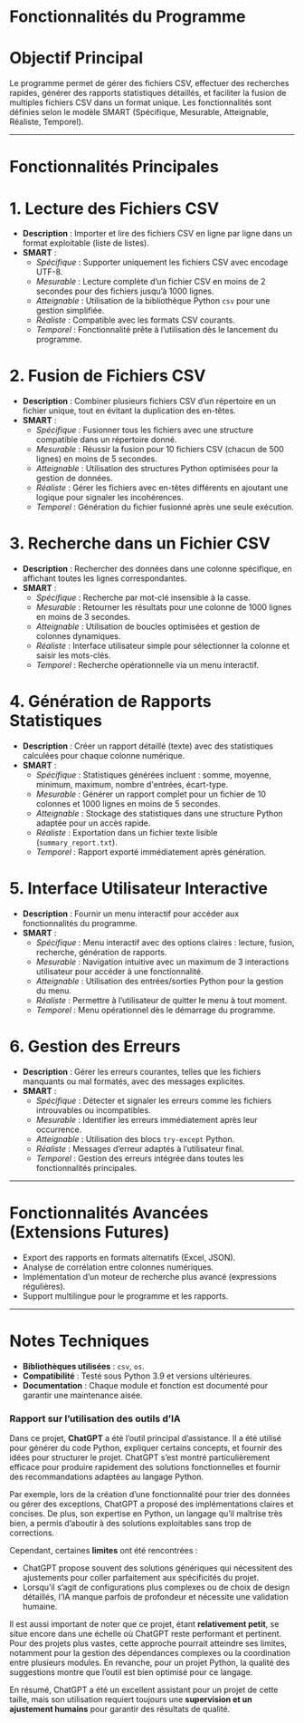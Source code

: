 # Fonctionnalités du Programme

# Objectif Principal

Le programme permet de gérer des fichiers CSV, effectuer des recherches rapides, générer des rapports statistiques détaillés, et faciliter la fusion de multiples fichiers CSV dans un format unique. Les fonctionnalités sont définies selon le modèle SMART (Spécifique, Mesurable, Atteignable, Réaliste, Temporel).

---

# Fonctionnalités Principales

# 1. Lecture des Fichiers CSV

- **Description** : Importer et lire des fichiers CSV en ligne par ligne dans un format exploitable (liste de listes).
- **SMART** :
  - *Spécifique* : Supporter uniquement les fichiers CSV avec encodage UTF-8.
  - *Mesurable* : Lecture complète d’un fichier CSV en moins de 2 secondes pour des fichiers jusqu’à 1000 lignes.
  - *Atteignable* : Utilisation de la bibliothèque Python `csv` pour une gestion simplifiée.
  - *Réaliste* : Compatible avec les formats CSV courants.
  - *Temporel* : Fonctionnalité prête à l’utilisation dès le lancement du programme.

# 2. Fusion de Fichiers CSV

- **Description** : Combiner plusieurs fichiers CSV d’un répertoire en un fichier unique, tout en évitant la duplication des en-têtes.
- **SMART** :
  - *Spécifique* : Fusionner tous les fichiers avec une structure compatible dans un répertoire donné.
  - *Mesurable* : Réussir la fusion pour 10 fichiers CSV (chacun de 500 lignes) en moins de 5 secondes.
  - *Atteignable* : Utilisation des structures Python optimisées pour la gestion de données.
  - *Réaliste* : Gérer les fichiers avec en-têtes différents en ajoutant une logique pour signaler les incohérences.
  - *Temporel* : Génération du fichier fusionné après une seule exécution.

# 3. Recherche dans un Fichier CSV

- **Description** : Rechercher des données dans une colonne spécifique, en affichant toutes les lignes correspondantes.
- **SMART** :
  - *Spécifique* : Recherche par mot-clé insensible à la casse.
  - *Mesurable* : Retourner les résultats pour une colonne de 1000 lignes en moins de 3 secondes.
  - *Atteignable* : Utilisation de boucles optimisées et gestion de colonnes dynamiques.
  - *Réaliste* : Interface utilisateur simple pour sélectionner la colonne et saisir les mots-clés.
  - *Temporel* : Recherche opérationnelle via un menu interactif.

# 4. Génération de Rapports Statistiques

- **Description** : Créer un rapport détaillé (texte) avec des statistiques calculées pour chaque colonne numérique.
- **SMART** :
  - *Spécifique* : Statistiques générées incluent : somme, moyenne, minimum, maximum, nombre d'entrées, écart-type.
  - *Mesurable* : Générer un rapport complet pour un fichier de 10 colonnes et 1000 lignes en moins de 5 secondes.
  - *Atteignable* : Stockage des statistiques dans une structure Python adaptée pour un accès rapide.
  - *Réaliste* : Exportation dans un fichier texte lisible (`summary_report.txt`).
  - *Temporel* : Rapport exporté immédiatement après génération.

# 5. Interface Utilisateur Interactive

- **Description** : Fournir un menu interactif pour accéder aux fonctionnalités du programme.
- **SMART** :
  - *Spécifique* : Menu interactif avec des options claires : lecture, fusion, recherche, génération de rapports.
  - *Mesurable* : Navigation intuitive avec un maximum de 3 interactions utilisateur pour accéder à une fonctionnalité.
  - *Atteignable* : Utilisation des entrées/sorties Python pour la gestion du menu.
  - *Réaliste* : Permettre à l’utilisateur de quitter le menu à tout moment.
  - *Temporel* : Menu opérationnel dès le démarrage du programme.

# 6. Gestion des Erreurs

- **Description** : Gérer les erreurs courantes, telles que les fichiers manquants ou mal formatés, avec des messages explicites.
- **SMART** :
  - *Spécifique* : Détecter et signaler les erreurs comme les fichiers introuvables ou incompatibles.
  - *Mesurable* : Identifier les erreurs immédiatement après leur occurrence.
  - *Atteignable* : Utilisation des blocs `try-except` Python.
  - *Réaliste* : Messages d’erreur adaptés à l’utilisateur final.
  - *Temporel* : Gestion des erreurs intégrée dans toutes les fonctionnalités principales.

---

# Fonctionnalités Avancées (Extensions Futures)

- Export des rapports en formats alternatifs (Excel, JSON).
- Analyse de corrélation entre colonnes numériques.
- Implémentation d’un moteur de recherche plus avancé (expressions régulières).
- Support multilingue pour le programme et les rapports.

---

# Notes Techniques

- **Bibliothèques utilisées** : `csv`, `os`.
- **Compatibilité** : Testé sous Python 3.9 et versions ultérieures.
- **Documentation** : Chaque module et fonction est documenté pour garantir une maintenance aisée.

### Rapport sur l’utilisation des outils d’IA

Dans ce projet, **ChatGPT** a été l’outil principal d’assistance. Il a été utilisé pour générer du code Python, expliquer certains concepts, et fournir des idées pour structurer le projet. ChatGPT s’est montré particulièrement efficace pour produire rapidement des solutions fonctionnelles et fournir des recommandations adaptées au langage Python.

Par exemple, lors de la création d’une fonctionnalité pour trier des données ou gérer des exceptions, ChatGPT a proposé des implémentations claires et concises. De plus, son expertise en Python, un langage qu’il maîtrise très bien, a permis d’aboutir à des solutions exploitables sans trop de corrections.

Cependant, certaines **limites** ont été rencontrées :
- ChatGPT propose souvent des solutions génériques qui nécessitent des ajustements pour coller parfaitement aux spécificités du projet.
- Lorsqu’il s’agit de configurations plus complexes ou de choix de design détaillés, l’IA manque parfois de profondeur et nécessite une validation humaine.

Il est aussi important de noter que ce projet, étant **relativement petit**, se situe encore dans une échelle où ChatGPT reste performant et pertinent. Pour des projets plus vastes, cette approche pourrait atteindre ses limites, notamment pour la gestion des dépendances complexes ou la coordination entre plusieurs modules. En revanche, pour un projet Python, la qualité des suggestions montre que l’outil est bien optimisé pour ce langage.

En résumé, ChatGPT a été un excellent assistant pour un projet de cette taille, mais son utilisation requiert toujours une **supervision et un ajustement humains** pour garantir des résultats de qualité.